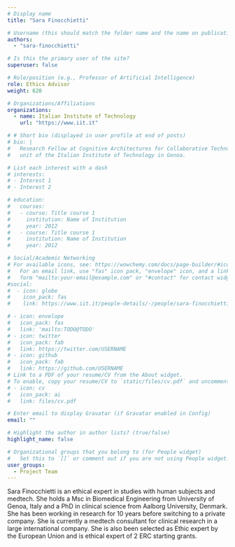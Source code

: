 ```yaml
---
# Display name
title: "Sara Finocchietti"

# Username (this should match the folder name and the name on publications)
authors:
  - "sara-finocchietti"

# Is this the primary user of the site?
superuser: false

# Role/position (e.g., Professor of Artificial Intelligence)
role: Ethics Advisor
weight: 620

# Organizations/Affiliations
organizations:
  - name: Italian Institute of Technology
    url: "https://www.iit.it"

# # Short bio (displayed in user profile at end of posts)
# bio: |
#   Research Fellow at Cognitive Architectures for Collaborative Technologies
#   unit of the Italian Institute of Technology in Genoa.

# List each interest with a dash
# interests:
# - Interest 1
# - Interest 2

# education:
#   courses:
#   - course: Title course 1
#     institution: Name of Institution
#     year: 2012
#   - course: Title course 1
#     institution: Name of Institution
#     year: 2012

# Social/Academic Networking
# For available icons, see: https://wowchemy.com/docs/page-builder/#icons
#   For an email link, use "fas" icon pack, "envelope" icon, and a link in the
#   form "mailto:your-email@example.com" or "#contact" for contact widget.
#social:
#  - icon: globe
#    icon_pack: fas
#    link: https://www.iit.it/people-details/-/people/sara-finocchietti

# - icon: envelope
#   icon_pack: fas
#   link: 'mailto:TODO@TODO'
# - icon: twitter
#   icon_pack: fab
#   link: https://twitter.com/USERNAME
# - icon: github
#   icon_pack: fab
#   link: https://github.com/USERNAME
# Link to a PDF of your resume/CV from the About widget.
# To enable, copy your resume/CV to `static/files/cv.pdf` and uncomment the lines below.
# - icon: cv
#   icon_pack: ai
#   link: files/cv.pdf

# Enter email to display Gravatar (if Gravatar enabled in Config)
email: ""

# Highlight the author in author lists? (true/false)
highlight_name: false

# Organizational groups that you belong to (for People widget)
#   Set this to `[]` or comment out if you are not using People widget.
user_groups:
  - Project Team
---
```


Sara Finocchietti is an ethical expert in studies with human subjects and medtech. She holds a Msc in Biomedical
Engineering from University of Genoa, Italy and a PhD in clinical science from Aalborg University, Denmark. She has been
working in research for 10 years before switching to a private company. She is currently a medtech consultant for
clinical research in a large international company. She is also been selected as Ethic expert by the European Union and
is ethical expert of 2 ERC starting grants.
